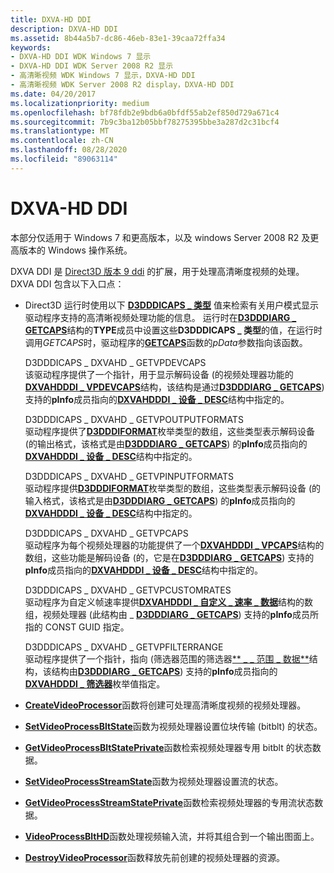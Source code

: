 ```yaml
---
title: DXVA-HD DDI
description: DXVA-HD DDI
ms.assetid: 8b44a5b7-dc86-46eb-83e1-39caa72ffa34
keywords:
- DXVA-HD DDI WDK Windows 7 显示
- DXVA-HD DDI WDK Server 2008 R2 显示
- 高清晰视频 WDK Windows 7 显示，DXVA-HD DDI
- 高清晰视频 WDK Server 2008 R2 display，DXVA-HD DDI
ms.date: 04/20/2017
ms.localizationpriority: medium
ms.openlocfilehash: bf78fdb2e9bdb6a0bfdf55ab2ef850d729a671c4
ms.sourcegitcommit: 7b9c3ba12b05bbf78275395bbe3a287d2c31bcf4
ms.translationtype: MT
ms.contentlocale: zh-CN
ms.lasthandoff: 08/28/2020
ms.locfileid: "89063114"
---
```

# <a name="dxva-hd-ddi"></a>DXVA-HD DDI


本部分仅适用于 Windows 7 和更高版本，以及 windows Server 2008 R2 及更高版本的 Windows 操作系统。

DXVA DDI 是 [Direct3D 版本 9 ddi](/windows-hardware/drivers/ddi/d3dumddi/index) 的扩展，用于处理高清晰度视频的处理。 DXVA DDI 包含以下入口点：

-   Direct3D 运行时使用以下 [**D3DDDICAPS \_ 类型**](/windows-hardware/drivers/ddi/d3dumddi/ne-d3dumddi-_d3dddicaps_type) 值来检索有关用户模式显示驱动程序支持的高清晰视频处理功能的信息。 运行时在[**D3DDDIARG \_ GETCAPS**](/windows-hardware/drivers/ddi/d3dumddi/ns-d3dumddi-_d3dddiarg_getcaps)结构的**TYPE**成员中设置这些**D3DDDICAPS \_ 类型**的值，在运行时调用*GETCAPS*时，驱动程序的[**GETCAPS**](/windows-hardware/drivers/ddi/d3dumddi/nc-d3dumddi-pfnd3dddi_getcaps)函数的*pData*参数指向该函数。

    <span id="D3DDDICAPS_DXVAHD_GETVPDEVCAPS"></span><span id="d3dddicaps_dxvahd_getvpdevcaps"></span>D3DDDICAPS \_ DXVAHD \_ GETVPDEVCAPS  
    该驱动程序提供了一个指针，用于显示解码设备 (的视频处理器功能的[**DXVAHDDDI \_ VPDEVCAPS**](/windows-hardware/drivers/ddi/d3dumddi/ns-d3dumddi-_dxvahdddi_vpdevcaps)结构，该结构是通过[**D3DDDIARG \_ GETCAPS**](/windows-hardware/drivers/ddi/d3dumddi/ns-d3dumddi-_d3dddiarg_getcaps)) 支持的**pInfo**成员指向的[**DXVAHDDDI \_ 设备 \_ DESC**](/windows-hardware/drivers/ddi/d3dumddi/ns-d3dumddi-_dxvahdddi_device_desc)结构中指定的。

    <span id="D3DDDICAPS_DXVAHD_GETVPOUTPUTFORMATS"></span><span id="d3dddicaps_dxvahd_getvpoutputformats"></span>D3DDDICAPS \_ DXVAHD \_ GETVPOUTPUTFORMATS  
    驱动程序提供了[**D3DDDIFORMAT**](/windows-hardware/drivers/ddi/d3dukmdt/ne-d3dukmdt-_d3dddiformat)枚举类型的数组，这些类型表示解码设备 (的输出格式，该格式是由[**D3DDDIARG \_ GETCAPS**](/windows-hardware/drivers/ddi/d3dumddi/ns-d3dumddi-_d3dddiarg_getcaps)) 的**pInfo**成员指向的[**DXVAHDDDI \_ 设备 \_ DESC**](/windows-hardware/drivers/ddi/d3dumddi/ns-d3dumddi-_dxvahdddi_device_desc)结构中指定的。

    <span id="D3DDDICAPS_DXVAHD_GETVPINPUTFORMATS"></span><span id="d3dddicaps_dxvahd_getvpinputformats"></span>D3DDDICAPS \_ DXVAHD \_ GETVPINPUTFORMATS  
    驱动程序提供[**D3DDDIFORMAT**](/windows-hardware/drivers/ddi/d3dukmdt/ne-d3dukmdt-_d3dddiformat)枚举类型的数组，这些类型表示解码设备 (的输入格式，该格式是由[**D3DDDIARG \_ GETCAPS**](/windows-hardware/drivers/ddi/d3dumddi/ns-d3dumddi-_d3dddiarg_getcaps)) 的**pInfo**成员指向的[**DXVAHDDDI \_ 设备 \_ DESC**](/windows-hardware/drivers/ddi/d3dumddi/ns-d3dumddi-_dxvahdddi_device_desc)结构中指定的。

    <span id="D3DDDICAPS_DXVAHD_GETVPCAPS"></span><span id="d3dddicaps_dxvahd_getvpcaps"></span>D3DDDICAPS \_ DXVAHD \_ GETVPCAPS  
    驱动程序为每个视频处理器的功能提供了一个[**DXVAHDDDI \_ VPCAPS**](/windows-hardware/drivers/ddi/d3dumddi/ns-d3dumddi-_dxvahdddi_vpcaps)结构的数组，这些功能是解码设备 (的，它是在[**D3DDDIARG \_ GETCAPS**](/windows-hardware/drivers/ddi/d3dumddi/ns-d3dumddi-_d3dddiarg_getcaps)) 支持的**pInfo**成员指向的[**DXVAHDDDI \_ 设备 \_ DESC**](/windows-hardware/drivers/ddi/d3dumddi/ns-d3dumddi-_dxvahdddi_device_desc)结构中指定的。

    <span id="D3DDDICAPS_DXVAHD_GETVPCUSTOMRATES"></span><span id="d3dddicaps_dxvahd_getvpcustomrates"></span>D3DDDICAPS \_ DXVAHD \_ GETVPCUSTOMRATES  
    驱动程序为自定义帧速率提供[**DXVAHDDDI \_ 自定义 \_ 速率 \_ 数据**](/windows-hardware/drivers/ddi/d3dumddi/ns-d3dumddi-_dxvahdddi_custom_rate_data)结构的数组，视频处理器 (此结构由 \_ [**D3DDDIARG \_ GETCAPS**](/windows-hardware/drivers/ddi/d3dumddi/ns-d3dumddi-_d3dddiarg_getcaps)) 支持的**pInfo**成员所指的 CONST GUID 指定。

    <span id="D3DDDICAPS_DXVAHD_GETVPFILTERRANGE"></span><span id="d3dddicaps_dxvahd_getvpfilterrange"></span>D3DDDICAPS \_ DXVAHD \_ GETVPFILTERRANGE  
    驱动程序提供了一个指针，指向 (筛选器范围的筛选器[** \_ \_ 范围 \_ 数据**](/windows-hardware/drivers/ddi/d3dumddi/ns-d3dumddi-_dxvahdddi_filter_range_data)结构，该结构由[**D3DDDIARG \_ GETCAPS**](/windows-hardware/drivers/ddi/d3dumddi/ns-d3dumddi-_d3dddiarg_getcaps)) 支持的**pInfo**成员指向的[**DXVAHDDDI \_ 筛选器**](/windows-hardware/drivers/ddi/d3dumddi/ne-d3dumddi-_dxvahdddi_filter)枚举值指定。

-   [**CreateVideoProcessor**](/windows-hardware/drivers/ddi/d3dumddi/nc-d3dumddi-pfnd3dddi_dxvahd_createvideoprocessor)函数将创建可处理高清晰度视频的视频处理器。

-   [**SetVideoProcessBltState**](/windows-hardware/drivers/ddi/d3dumddi/nc-d3dumddi-pfnd3dddi_dxvahd_setvideoprocessbltstate)函数为视频处理器设置位块传输 (bitblt) 的状态。

-   [**GetVideoProcessBltStatePrivate**](/windows-hardware/drivers/ddi/d3dumddi/nc-d3dumddi-pfnd3dddi_dxvahd_getvideoprocessbltstateprivate)函数检索视频处理器专用 bitblt 的状态数据。

-   [**SetVideoProcessStreamState**](/windows-hardware/drivers/ddi/d3dumddi/nc-d3dumddi-pfnd3dddi_dxvahd_setvideoprocessstreamstate)函数为视频处理器设置流的状态。

-   [**GetVideoProcessStreamStatePrivate**](/windows-hardware/drivers/ddi/d3dumddi/nc-d3dumddi-pfnd3dddi_dxvahd_getvideoprocessstreamstateprivate)函数检索视频处理器的专用流状态数据。

-   [**VideoProcessBltHD**](/windows-hardware/drivers/ddi/d3dumddi/nc-d3dumddi-pfnd3dddi_dxvahd_videoprocessblthd)函数处理视频输入流，并将其组合到一个输出图面上。

-   [**DestroyVideoProcessor**](/windows-hardware/drivers/ddi/d3dumddi/nc-d3dumddi-pfnd3dddi_dxvahd_destroyvideoprocessor)函数释放先前创建的视频处理器的资源。

 


